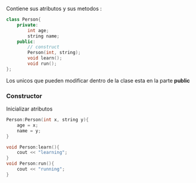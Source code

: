 Contiene sus atributos y sus metodos : 

```c++
class Person{
	private:
		int age;
		string name;	
	public:
		// construct
		Person(int, string);
		void learn();
		void run();
};
```
Los unicos que pueden modificar dentro de la clase esta en la parte **public**
### Constructor 
Inicializar atributos
```c++
Person:Person(int x, string y){
	age = x;
	name = y;
}

void Person:learn(){
	cout << "learning";
}
void Person:run(){
	cout << "running";
}
```